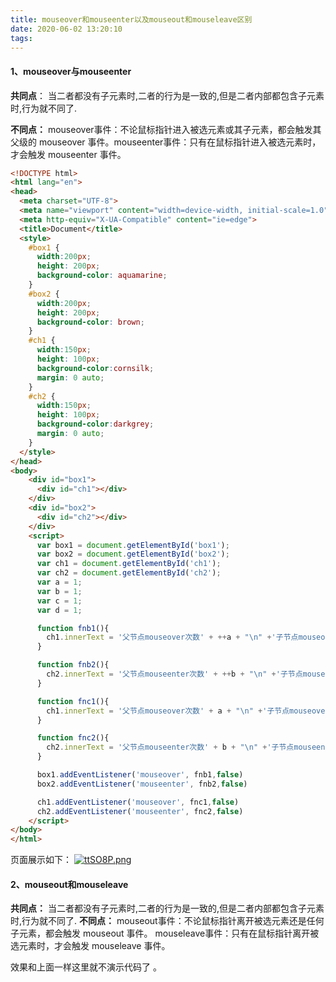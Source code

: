 ```yaml
---
title: mouseover和mouseenter以及mouseout和mouseleave区别
date: 2020-06-02 13:20:10
tags:
---
```

#### 1、mouseover与mouseenter

**共同点**：
当二者都没有子元素时,二者的行为是一致的,但是二者内部都包含子元素时,行为就不同了.

<!-- more -->
**不同点：**
mouseover事件：不论鼠标指针进入被选元素或其子元素，都会触发其父级的 	mouseover 事件。mouseenter事件：只有在鼠标指针进入被选元素时，才会触发 mouseenter 事件。
```html
<!DOCTYPE html>
<html lang="en">
<head>
  <meta charset="UTF-8">
  <meta name="viewport" content="width=device-width, initial-scale=1.0">
  <meta http-equiv="X-UA-Compatible" content="ie=edge">
  <title>Document</title>
  <style>
    #box1 {
      width:200px;
      height: 200px;
      background-color: aquamarine;
    }
    #box2 {
      width:200px;
      height: 200px;
      background-color: brown;
    }
    #ch1 {
      width:150px;
      height: 100px;
      background-color:cornsilk;
      margin: 0 auto;
    }
    #ch2 {
      width:150px;
      height: 100px;
      background-color:darkgrey;
      margin: 0 auto;
    }
  </style>
</head>
<body>
    <div id="box1">
      <div id="ch1"></div>
    </div>
    <div id="box2">
      <div id="ch2"></div>
    </div>
    <script>
      var box1 = document.getElementById('box1');
      var box2 = document.getElementById('box2');
      var ch1 = document.getElementById('ch1');
      var ch2 = document.getElementById('ch2');
      var a = 1;
      var b = 1;
      var c = 1;
      var d = 1;

      function fnb1(){
        ch1.innerText = '父节点mouseover次数' + ++a + "\n" +'子节点mouseover次数'+ c;
      }

      function fnb2(){
        ch2.innerText = '父节点mouseenter次数' + ++b + "\n" +'子节点mouseenter次数'+ d;
      }

      function fnc1(){
        ch1.innerText = '父节点mouseover次数' + a + "\n" +'子节点mouseover次数'+ ++c;
      }

      function fnc2(){
        ch2.innerText = '父节点mouseenter次数' + b + "\n" +'子节点mouseenter次数'+ ++d;
      }

      box1.addEventListener('mouseover', fnb1,false)
      box2.addEventListener('mouseenter', fnb2,false)

      ch1.addEventListener('mouseover', fnc1,false)
      ch2.addEventListener('mouseenter', fnc2,false)
    </script>
</body>
</html>
```
页面展示如下：
[![ttSO8P.png](https://s1.ax1x.com/2020/06/02/ttSO8P.png)](https://imgchr.com/i/ttSO8P)
#### 2、mouseout和mouseleave
**共同点：**
当二者都没有子元素时,二者的行为是一致的,但是二者内部都包含子元素时,行为就不同了.
**不同点：**
mouseout事件：不论鼠标指针离开被选元素还是任何子元素，都会触发 mouseout 事件。
mouseleave事件：只有在鼠标指针离开被选元素时，才会触发 mouseleave 事件。

效果和上面一样这里就不演示代码了 。
